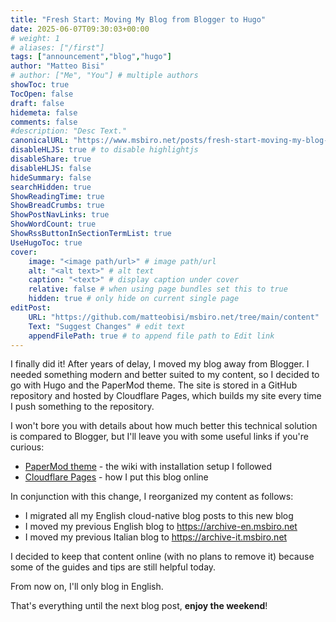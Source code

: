 ```yaml
---
title: "Fresh Start: Moving My Blog from Blogger to Hugo"
date: 2025-06-07T09:30:03+00:00
# weight: 1
# aliases: ["/first"]
tags: ["announcement","blog","hugo"]
author: "Matteo Bisi"
# author: ["Me", "You"] # multiple authors
showToc: true
TocOpen: false
draft: false
hidemeta: false
comments: false
#description: "Desc Text."
canonicalURL: "https://www.msbiro.net/posts/fresh-start-moving-my-blog-from-blogger-to-hugo/"
disableHLJS: true # to disable highlightjs
disableShare: true
disableHLJS: false
hideSummary: false
searchHidden: true
ShowReadingTime: true
ShowBreadCrumbs: true
ShowPostNavLinks: true
ShowWordCount: true
ShowRssButtonInSectionTermList: true
UseHugoToc: true
cover:
    image: "<image path/url>" # image path/url
    alt: "<alt text>" # alt text
    caption: "<text>" # display caption under cover
    relative: false # when using page bundles set this to true
    hidden: true # only hide on current single page
editPost:
    URL: "https://github.com/matteobisi/msbiro.net/tree/main/content"
    Text: "Suggest Changes" # edit text
    appendFilePath: true # to append file path to Edit link
---
```

I finally did it! After years of delay, I moved my blog away from Blogger. I needed something modern and better suited to my content, so I decided to go with Hugo and the PaperMod theme. The site is stored in a GitHub repository and hosted by Cloudflare Pages, which builds my site every time I push something to the repository.

I won't bore you with details about how much better this technical solution is compared to Blogger, but I'll leave you with some useful links if you're curious:

- [PaperMod theme](https://github.com/adityatelange/hugo-PaperMod/wiki/Installation) - the wiki with installation setup I followed
- [Cloudflare Pages](https://developers.cloudflare.com/pages/framework-guides/deploy-a-hugo-site/) - how I put this blog online

In conjunction with this change, I reorganized my content as follows:

- I migrated all my English cloud-native blog posts to this new blog
- I moved my previous English blog to https://archive-en.msbiro.net
- I moved my previous Italian blog to https://archive-it.msbiro.net

I decided to keep that content online (with no plans to remove it) because some of the guides and tips are still helpful today.

From now on, I'll only blog in English.

That's everything until the next blog post, **enjoy the weekend**!